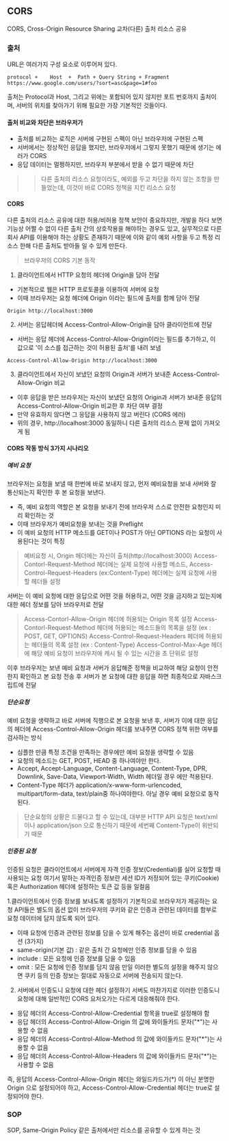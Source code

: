 ## CORS
CORS, Cross-Origin Resource Sharing
교차(다른) 출처 리소스 공유

### 출처
URL은 여러가지 구성 요소로 이루어져 있다.
```
protocol +    Host  +  Path + Query String + Fragment
https://www.google.com/users/?sort=asc&page=1#foo
```
출처는 Protocol과 Host, 그리고 위에는 포함되어 있지 않지만 포트 번호까지 출처이며, 서버의 위치를 찾아가기 위해 필요한 가장 기본적인 것들이다.


#### 출처 비교와 차단은 브라우저가
- 출처를 비교하는 로직은 서버에 구현된 스펙이 아닌 브라우저에 구현된 스펙
- 서버에서는 정상적인 응답을 했지만, 브라우저에서 그렇지 못했기 때문에 생기는 에러가 CORS
- 응답 데이터는 멀쩡하지만, 브라우저 부분에서 받을 수 없기 때문에 차단
>> 다른 출처의 리소스 요청이라도, 예외를 두고 차단을 하지 않는 조항을 만들었는데, 이것이 바로 CORS 정책을 지킨 리소스 요청


#### CORS
다른 출처의 리소스 공유에 대한 허용/비허용 정책
보안이 중요하지만, 개발을 하다 보면 기능상 어쩔 수 없이 다른 출처 간의 상호작용을 해야하는 경우도 있고, 실무적으로 다른 회사 API를 이용해야 하는 상황도 존재하기 때문에 이와 같이 예외 사항을 두고 특정 리소스 한해 다른 출처도 받아들 일 수 있게 만든다.

> 브라우저의 CORS 기본 동작
>
1. 클라이언트에서 HTTP 요청의 헤더에 Origin을 담아 전달
 - 기본적으로 웹은 HTTP 프로토콜을 이용하여 서버에 요청
 - 이때 브라우저는 요청 헤더에 Origin 이라는 필드에 출처를 함께 담아 전달
```
Origin http://localhost:3000
```


2. 서버는 응답헤더에 Access-Control-Allow-Origin을 담아 클라이언트에 전달
 - 서버는 응답 헤더에 Access-Control-Allow-Origin이라는 필드를 추가하고, 이 값으로 '이 소스를 접근하는 것이 허용된 출처'를 내려 보냄
```
Access-Control-Allow-Origin http://localhost:3000
```

3. 클라이언트에서 자신이 보냈던 요청의 Origin과 서버가 보내준 Access-Control-Allow-Origin 비교
 - 이후 응답을 받은 브라우저는 자신이 보냈던 요청의 Origin과 서버가 보내준 응답의 Access-Control-Allow-Origin 비교한 후 차단 여부 결정
 - 만약 유효하지 않다면 그 응답을 사용하지 않고 버린다 (CORS 에러)
 - 위의 경우, http://localhost:3000 동일하니 다른 출처의 리소스 문제 없이 가져오게 됨


#### CORS 작동 방식 3가지 시나리오
##### 예비 요청
브라우저는 요청을 보낼 때 한번에 바로 보내지 않고, 먼저 예비요청을 보내 서버와 잘 통신되는지 확인한 후 본 요청을 보낸다.
- 즉, 예비 요청의 역할은 본 요청을 보내기 전에 브라우저 스스로 안전한 요청인지 미리 확인하는 것
- 이때 브라우저가 예비요청을 보내는 것을 Preflight
- 이 예비 요청의 HTTP 메소드를 GET이나 POST가 아닌 OPTIONS 라는 요청이 사용된다는 것이 특징
> 예비요청 시, Origin 헤더에는 자신이 출처(http://localhost:3000)
> Access-Contorl-Request-Method 헤더에는 실제 요청에 사용할 메소드, Access-Control-Request-Headers (ex:Content-Type) 헤더에는 실제 요청에 사용할 헤더들 설정

서버는 이 예비 요청에 대한 응답으로 어떤 것을 허용하고, 어떤 것을 금지하고 있는지에 대한 헤더 정보를 담아 브라우저로 전달
> Access-Contorl-Allow-Origin 헤더에 허용되는 Origin 목록 설정
> Access-Contorl-Request-Method 헤더에 허용되는 메소드들의 목록을 설정 (ex : POST, GET, OPTIONS)
> Access-Control-Request-Headers 헤더에 허용되는 헤더들의 목록 설정 (ex : Content-Type)
> Access-Control-Max-Age 헤더에 해당 예비 요청이 브라우저에 캐시 될 수 있는 시간을 초 단위로 설정

이후 브라우저는 보낸 예비 요청과 서버가 응답해준 정책을 비교하여 해당 요청이 안전한지 확인하고 본 요청 전송 후 서버가 본 요청에 대한 응답을 하면 최종적으로 자바스크립트에 전달


##### 단순요청
예비 요청을 생략하고 바로 서버에 직행으로 본 요청을 보낸 후, 서버가 이에 대한 응답의 헤더에 Access-Control-Allow-Origin 헤더를 보내주면 CORS 정책 위한 여부를 검사하는 방식
- 심플한 만큼 특정 조건을 만족하는 경우에만 예비 요청을 생략할 수 있음
- 요청의 메소드는 GET, POST, HEAD 중 하나여야만 한다.
- Accept, Accept-Language, Content-Language, Content-Type, DPR, Downlink, Save-Data, Viewport-Width, Width 헤더일 경우 에만 적용된다.
- Content-Type 헤더가 application/x-www-form-urlencoded, multipart/form-data, text/plain중 하나여야한다. 아닐 경우 예비 요청으로 동작된다.
> 단순요청의 상황은 드물다고 할 수 있는데, 대부분 HTTP API 요청은 text/xml 이나 application/json 으로 통신하기 때문에 세번째 Content-Type이 위반되기 때문


##### 인증된 요청
인증된 요청은 클라이언트에서 서버에게 자격 인증 정보(Credential)를 실어 요청할 때 사용되는 요청
여기서 말하는 자격인증 정보란 세션 ID가 저정되어 있는 쿠키(Cookie) 혹은 Authorization 헤더에 설정하는 토큰 값 등을 일컬음

1.클라이언트에서 인증 정보를 보내도록 설정하기
기본적으로 브라우저가 제공하는 요청 API들은 별도의 옵션 없이 브라우저의 쿠키와 같은 인증과 관련된 데이터를 함부로 요청 데이터에 담지 않도록 되어 있다.
- 이때 요청에 인증과 관련된 정보를 담을 수 있게 해주는 옵션이 바로 credential 옵션 (3가지)
- same-origin(기본 값) : 같은 출처 간 요청에만 인증 정보를 담을 수 있음
- include : 모든 요청에 인증 정보를 담을 수 있음
- omit : 모든 요청에 인증 정보를 담지 않음
만일 이러한 별도의 설정을 해주지 않으면 쿠키 등의 인증 정보는 절대로 자동으로 서버에 전송되지 않는다.

2. 서버에서 인증도니 요청에 대한 헤더 설정하기
서버도 마찬가지로 이러한 인증도니 요청에 대해 일반적인 CORS 요처오가는 다르게 대응해줘야 한다.
- 응답 헤더의 Access-Control-Allow-Credential 항목을 true로 설정해야 함
- 응답 헤더의 Access-Control-Allow-Origin 의 값에 와이들카드 문자("*")는 사용할 수 없음
- 응답 헤더의 Access-Control-Allow-Method 의 값에 와이들카드 문자("*")는 사용할 수 없음
- 응답 헤더의 Access-Control-Allow-Headers 의 값에 와이들카드 문자("*")는 사용할 수 없음

즉, 응답의 Access-Control-Allow-Origin 헤더는 와일드카드가(*) 이 아닌 분명한 Origin 으로 설정되어야 하고, Access-Control-Allow-Credential 헤더는 true로 설정되어야 한다.

### SOP
SOP, Same-Origin Policy
같은 출처에서만 리소스를 공유할 수 있게 하는 것
